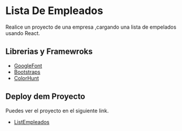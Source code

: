 # Lista De Empleados

Realice un proyecto de una empresa ,cargando una lista de empelados usando React. 

## Librerias y Framewroks

- [GoogleFont](https://fonts.google.com/)
- [Bootstraps](https://react-bootstrap.github.io/) 
- [ColorHunt](https://colorhunt.co/palette/1d2b537e2553ff004dfaef5d)



## Deploy dem Proyecto

Puedes ver el proyecto en el siguiente link.
- [ListEmpleados](https://list-employees.netlify.app/)


